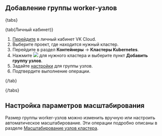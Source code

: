 ## Добавление группы worker-узлов

{tabs}

{tab(Личный кабинет)}

1. [Перейдите](https://msk.cloud.vk.com/app) в личный кабинет VK Cloud.
1. Выберите проект, где находится нужный кластер.
1. Перейдите в раздел **Контейнеры** → **Кластеры Kubernetes**.
1. Нажмите ![ ](/ru/assets/more-icon.svg "inline") для нужного кластера и выберите пункт **Добавить группу узлов**.
1. Задайте [настройки](/ru/kubernetes/k8s/instructions/helpers/node-group-settings) для группы узлов.
1. Подтвердите выполнение операции.

{/tab}

{/tabs}

## Настройка параметров масштабирования

Размер группы worker-узлов можно изменить вручную или настроить автоматическое масштабирование. Эти операции подробно описаны в разделе [Масштабирование узлов кластера](/ru/kubernetes/k8s/concepts/scale).
